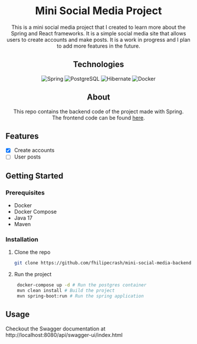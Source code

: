 <h1 align="center"> Mini Social Media Project </h1>

<p align="center">
This is a mini social media project that I created to learn more about the Spring and React frameworks. It is a simple social media site that allows users to create accounts and make posts. It is a work in progress and I plan to add more features in the future.
</p>

<h2 align="center"> Technologies </h2>
<p align="center">
<img src="https://img.shields.io/badge/Spring-6DB33F?style=for-the-badge&logo=spring&logoColor=white" alt="Spring">
<img src="https://img.shields.io/badge/PostgreSQL-316192?style=for-the-badge&logo=postgresql&logoColor=white" alt="PostgreSQL">
<img src="https://img.shields.io/badge/Hibernate-59666C?style=for-the-badge&logo=Hibernate&logoColor=white" alt="Hibernate">
<img src="https://img.shields.io/badge/Docker-2CA5E0?style=for-the-badge&logo=docker&logoColor=white" alt="Docker">
</p>

<h2 align="center"> About </h2>

<p align="center">
This repo contains the backend code of the project made with Spring. <br>
The frontend code can be found <a href="https://github.com/fhilipecrash/mini-social-media-frontend">here</a>.
</p>

## Features

- [x] Create accounts
- [ ] User posts

## Getting Started

### Prerequisites
- Docker
- Docker Compose
- Java 17
- Maven

### Installation

1. Clone the repo
   ```sh
   git clone https://github.com/fhilipecrash/mini-social-media-backend
   ```
2. Run the project
   ```sh
    docker-compose up -d # Run the postgres container
    mvn clean install # Build the project 
    mvn spring-boot:run # Run the spring application
    ```
   
## Usage

Checkout the Swagger documentation at http://localhost:8080/api/swagger-ui/index.html
